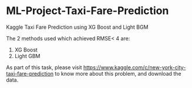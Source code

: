 # ML-Project-Taxi-Fare-Prediction
Kaggle Taxi Fare Prediction using XG Boost and Light BGM


 The 2 methods used which achieved RMSE< 4 are:
 
 1. XG Boost 
 2. Light GBM 
 
 As part of this task, please visit https://www.kaggle.com/c/new-york-city-taxi-fare-prediction to know more about this problem, and download the data.

